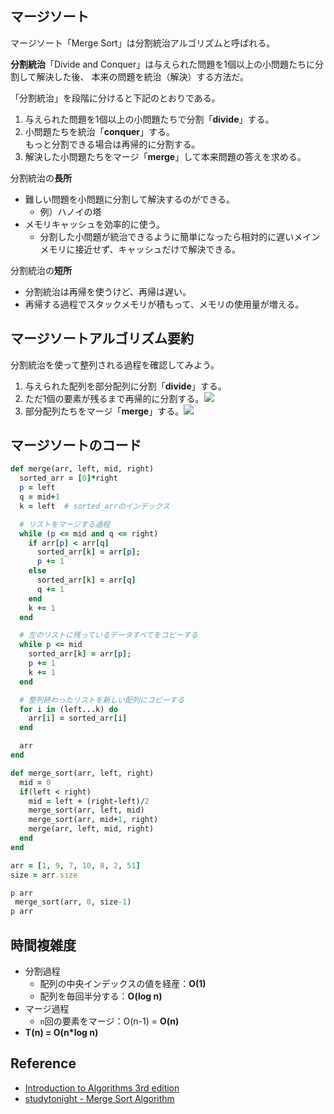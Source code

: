
## マージソート

マージソート「Merge Sort」は分割統治アルゴリズムと呼ばれる。

**分割統治**「Divide and Conquer」は与えられた問題を1個以上の小問題たちに分割して解決した後、
本来の問題を統治（解決）する方法だ。 

「分割統治」を段階に分けると下記のとおりである。
1. 与えられた問題を1個以上の小問題たちで分割「**divide**」する。
2. 小問題たちを統治「**conquer**」する。<br>
もっと分割できる場合は再帰的に分割する。
3. 解決した小問題たちをマージ「**merge**」して本来問題の答えを求める。

分割統治の**長所**
- 難しい問題を小問題に分割して解決するのができる。
  + 例）ハノイの塔
- メモリキャッシュを効率的に使う。
  + 分割した小問題が統治できるように簡単になったら相対的に遅いメインメモリに接近せず、キャッシュだけで解決できる。

分割統治の**短所**
- 分割統治は再帰を使うけど、再帰は遅い。
- 再帰する過程でスタックメモリが積もって、メモリの使用量が増える。

<div class="divider"></div>

## マージソートアルゴリズム要約

分割統治を使って整列される過程を確認してみよう。

1. 与えられた配列を部分配列に分割「**divide**」する。
2. ただ1個の要素が残るまで再帰的に分割する。<img style="text-align: center" src="assets/images/algorithm/sorting/merge1.png">
3. 部分配列たちをマージ「**merge**」する。<img style="text-align: center" src="assets/images/algorithm/sorting/merge2.png">

<div class="divider"></div>

## マージソートのコード
```rb
def merge(arr, left, mid, right)
  sorted_arr = [0]*right
  p = left
  q = mid+1
  k = left  # sorted_arrのインデックス

  # リストをマージする過程
  while (p <= mid and q <= right)
    if arr[p] < arr[q]
      sorted_arr[k] = arr[p];
      p += 1
    else
      sorted_arr[k] = arr[q]
      q += 1
    end
    k += 1
  end

  # 左のリストに残っているデータすべてをコピーする
  while p <= mid
    sorted_arr[k] = arr[p];
    p += 1
    k += 1
  end

  # 整列終わったリストを新しい配列にコピーする
  for i in (left...k) do
    arr[i] = sorted_arr[i]
  end

  arr
end

def merge_sort(arr, left, right)
  mid = 0
  if(left < right)
    mid = left + (right-left)/2
    merge_sort(arr, left, mid)
    merge_sort(arr, mid+1, right)
    merge(arr, left, mid, right)
  end
end

arr = [1, 9, 7, 10, 8, 2, 51]
size = arr.size

p arr
 merge_sort(arr, 0, size-1)
p arr
```

<div class="divider"></div>

## 時間複雑度
- 分割過程
  + 配列の中央インデックスの値を経産：**O(1)**
  + 配列を毎回半分する：**O(log n)**
- マージ過程
  + `n`回の要素をマージ：O(n-1) = **O(n)**
- <b>T(n) = O(n*log n)</b>

<div class="divider"></div>

## Reference
- [Introduction to Algorithms 3rd edition](https://www.amazon.com/Introduction-Algorithms-3rd-MIT-Press/dp/0262033844)
- [studytonight - Merge Sort Algorithm](https://www.studytonight.com/data-structures/merge-sort#:~:text=Time%20complexity%20of%20Merge%20Sort,space%20as%20the%20unsorted%20array)
